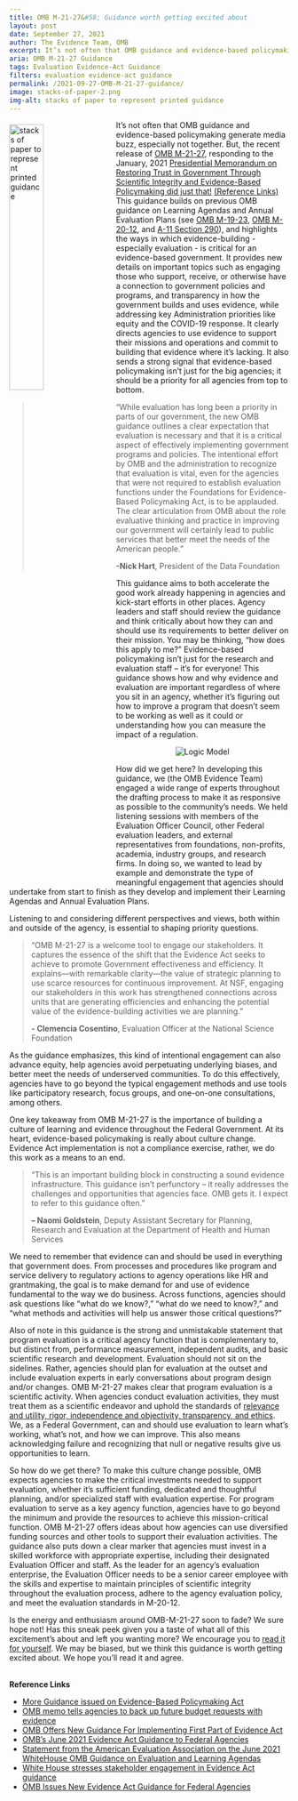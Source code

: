 ```yaml
---
title: OMB M-21-27&#58; Guidance worth getting excited about
layout: post
date: September 27, 2021
author: The Evidence Team, OMB
excerpt: It’s not often that OMB guidance and evidence-based policymaking generate media buzz, especially not together. But, the recent release of <a href="https://www.whitehouse.gov/wp-content/uploads/2021/06/M-21-27.pdf" target="_blank" title="(opens new Window)" aria-label="OMB M-21-27">OMB M-21-27</a>, responding to the January, 2021 <a href="https://www.whitehouse.gov/briefing-room/presidential-actions/2021/01/27/memorandum-on-restoring-trust-in-government-through-scientific-integrity-and-evidence-based-policymaking/" target="_blank" title="(opens new Window)" aria-label="Presidential Memorandum on Restoring Trust in government">Presidential Memorandum on</a>...
aria: OMB M-21-27 Guidance
tags: Evaluation Evidence-Act Guidance
filters: evaluation evidence-act guidance
permalink: /2021-09-27-OMB-M-21-27-guidance/
image: stacks-of-paper-2.png
img-alt: stacks of paper to represent printed guidance 
---
```


<img src="{{site.baseurl}}/assets/images/blog/stacks-of-paper.png" alt="stacks of paper to represent printed guidance" style="float:left; width:35%; height:35%; margin-right:1rem; margin-top:0.4rem">
It’s not often that OMB guidance and evidence-based policymaking generate media buzz, especially not together. But, the recent release of  <a href="https://www.whitehouse.gov/wp-content/uploads/2021/06/M-21-27.pdf" target="_blank" title="(opens new Window)" aria-label="OMB M-21-27">OMB M-21-27</a>, responding to the January, 2021 <a href="https://www.whitehouse.gov/briefing-room/presidential-actions/2021/01/27/memorandum-on-restoring-trust-in-government-through-scientific-integrity-and-evidence-based-policymaking/" target="_blank" title="(opens new Window)" aria-label="Presidential Memorandum on Restoring Trust">Presidential Memorandum on Restoring Trust in Government Through Scientific Integrity and Evidence-Based Policymaking did just that!</a> <a href="#ref-links">(Reference Links)</a> This guidance builds on previous OMB guidance on Learning Agendas and Annual Evaluation Plans (see <a href="https://www.whitehouse.gov/wp-content/uploads/2019/07/M-19-23.pdf" target="_blank" title="(opens new Window)" aria-label="OMB M-19-23">OMB M-19-23</a>, <a href="https://www.whitehouse.gov/wp-content/uploads/2020/03/M-20-12.pdf" target="_blank" title="(opens new Window)" aria-label="OMB M-20-12">OMB M-20-12</a>, and <a href="https://www.whitehouse.gov/wp-content/uploads/2018/06/a11.pdf" target="_blank" title="(opens new Window)" aria-label="A-11 Section 290">A-11 Section 290</a>), and highlights the ways in which evidence-building  - especially evaluation -  is critical for an evidence-based government. It provides new details on important topics such as engaging those who support, receive, or otherwise have a connection to government policies and programs, and transparency in how the government builds and uses evidence, while addressing key Administration priorities like equity and the COVID-19 response. It clearly directs agencies to use evidence to support their missions and operations and commit to building that evidence where it’s lacking. It also sends a strong signal that evidence-based policymaking isn’t just for the big agencies; it should be a priority for all agencies from top to bottom.  
<blockquote><p>“While evaluation has long been a priority in parts of our government, the new OMB guidance outlines a clear expectation that evaluation is necessary and that it is a critical aspect of effectively implementing government programs and policies. The intentional effort by OMB and the administration to recognize that evaluation is vital, even for the agencies that were not required to establish evaluation functions under the Foundations for Evidence-Based Policymaking Act, is to be applauded. The clear articulation from OMB about the role evaluative thinking and practice in improving our government will certainly lead to public services that better meet the needs of the American people.”</p>
<p class="quote-name"><strong>-Nick Hart</strong>, President of the Data Foundation</p>
</blockquote>

<p>This guidance aims to both accelerate the good work already happening in agencies and kick-start efforts in other places. Agency leaders and staff should review the guidance and think critically about how they can and should use its requirements to better deliver on their mission. You may be thinking, “how does this apply to me?” Evidence-based policymaking isn’t just for the research and evaluation staff – it’s for everyone! This guidance shows how and why evidence and evaluation are important regardless of where you sit in an agency, whether it’s figuring out how to improve a program that doesn’t seem to be working as well as it could or understanding how you can measure the impact of a regulation.</p>
<center><img src="{{site.baseurl}}/assets/images/logic-model.png" alt="Logic Model"></center>
<p>How did we get here? In developing this guidance, we (the OMB Evidence Team) engaged a wide range of experts throughout the drafting process to make it as responsive as possible to the community’s needs. We held listening sessions with members of the Evaluation Officer Council, other Federal evaluation leaders, and external representatives from foundations, non-profits, academia, industry groups, and research firms. In doing so, we wanted to lead by example and demonstrate the type of meaningful engagement that agencies should undertake from start to finish as they develop and implement their Learning Agendas and Annual Evaluation Plans.</p> 
<p>Listening to and considering different perspectives and views, both within and outside of the agency, is essential to shaping priority questions.</p>
<blockquote><p>“OMB M-21-27 is a welcome tool to engage our stakeholders. It captures the essence of the shift that the Evidence Act seeks to achieve to promote Government effectiveness and efficiency. It explains—with remarkable clarity—the value of strategic planning to use scarce resources for continuous improvement. At NSF, engaging our stakeholders in this work has strengthened connections across units that are generating efficiencies and enhancing the potential value of the evidence-building activities we are planning.”</p>
<p class="quote-name"><strong>- Clemencia Cosentino</strong>, Evaluation Officer at the National Science Foundation</p>
</blockquote>
<p>As the guidance emphasizes, this kind of intentional engagement can also advance equity, help agencies avoid perpetuating underlying biases, and better meet the needs of underserved communities. To do this effectively, agencies have to go beyond the typical engagement methods and use tools like participatory research, focus groups, and one-on-one consultations, among others.</p>
<p>One key takeaway from OMB M-21-27 is the importance of building a culture of learning and evidence throughout the Federal Government. At its heart, evidence-based policymaking is really about culture change. Evidence Act implementation is not a compliance exercise, rather, we do this work as a means to an end.</p>
<blockquote class="more-blockquote"><p>“This is an important building block in constructing a sound evidence infrastructure. This guidance isn’t perfunctory – it really addresses the challenges and opportunities that agencies face. OMB gets it. I expect to refer to this guidance often.” </p>
<p class="quote-name"><strong>– Naomi Goldstein</strong>, Deputy Assistant Secretary for Planning, Research and Evaluation at the Department of Health and Human Services</p>
</blockquote>
<p> We need to remember that evidence can and should be used in everything that government does. From processes and procedures like program and service delivery to regulatory actions to agency operations like HR and grantmaking, the goal is to make demand for and use of evidence fundamental to the way we do business.  Across functions, agencies should ask questions like “what do we know?,” “what do we need to know?,” and “what methods and activities will help us answer those critical questions?” </p>
<p>Also of note in this guidance is the strong and unmistakable statement that program evaluation is a critical agency function that is complementary to, but distinct from, performance measurement, independent audits, and basic scientific research and development. Evaluation should not sit on the sidelines. Rather, agencies should plan for evaluation at the outset and include evaluation experts in early conversations about program design and/or changes. OMB M-21-27 makes clear that program evaluation is a scientific activity. When agencies conduct evaluation activities, they must treat them as a scientific endeavor and uphold the standards of <a href="https://www.whitehouse.gov/wp-content/uploads/2020/03/M-20-12.pdf" target="_blank" title="(opens new Window)" aria-label="M-20-12">relevance and utility, rigor, independence and objectivity, transparency, and ethics</a>. We, as a Federal Government, can and should use evaluation to learn what’s working, what’s not, and how we can improve. This also means acknowledging failure and recognizing that null or negative results give us opportunities to learn.</p>
<p>So how do we get there? To make this culture change possible, OMB expects agencies to make the critical investments needed to support evaluation, whether it’s sufficient funding, dedicated and thoughtful planning, and/or specialized staff with evaluation expertise. For program evaluation to serve as a key agency function, agencies have to go beyond the minimum and provide the resources to achieve this mission-critical function. OMB M-21-27 offers ideas about how agencies can use diversified funding sources and other tools to support their evaluation activities. The guidance also puts down a clear marker that agencies must invest in a skilled workforce with appropriate expertise, including their designated Evaluation Officer and staff. As the leader for an agency’s evaluation enterprise, the Evaluation Officer needs to be a senior career employee with the skills and expertise to maintain principles of scientific integrity throughout the evaluation process, adhere to the agency evaluation policy, and meet the evaluation standards in M-20-12.</p>
<p>Is the energy and enthusiasm around OMB-M-21-27 soon to fade? We sure hope not! Has this sneak peek given you a taste of what all of this excitement’s about and left you wanting more? We encourage you to <a href="https://www.whitehouse.gov/wp-content/uploads/2021/06/M-21-27.pdf" target="_blank" title="(opens new Window)" aria-label="M-21-27">read it for yourself</a>.  We may be biased, but we think this guidance is worth getting excited about. We hope you’ll read it and agree.</p>
<br/>
<a id="ref-links"><strong>Reference Links</strong></a>
<ul>
    <li><a href="https://www.fedweek.com/federal-managers-daily-report/more-guidance-issued-on-evidence-based-policymaking-act/">More Guidance issued on Evidence-Based Policymaking Act</a></li>
    <li><a href="https://federalnewsnetwork.com/agency-oversight/2021/06/omb-memo-tells-agencies-to-back-up-future-budget-requests-with-evidence/">OMB memo tells agencies to back up future budget requests with evidence</a></li>
    <li><a href="https://www.nextgov.com/analytics-data/2021/06/omb-offers-new-guidance-implementing-first-part-evidence-act/182669/">OMB Offers New Guidance For Implementing First Part of Evidence Act</a></li>
    <li><a href="https://www.datafoundation.org/press-releases/ombs-june-2021-evidence-act-guidance-to-federal-agencies/2021">OMB’s June 2021 Evidence Act Guidance to Federal Agencies</a></li>
    <li><a href="https://www.eval.org/Portals/0/AEA%20Statement%20on%20OMB%20Guidance%207_6_21_1.pdf?ver=hOXbF4fzWAhKp9ga0Z1MPQ%3D%3D">Statement from the American Evaluation Association on the June 2021 WhiteHouse OMB Guidance on Evaluation and Learning Agendas</a></li>
    <li><a href="https://fcw.com/articles/2021/07/01/evidence-act-engage-white-house.aspx">White House stresses stakeholder engagement in Evidence Act guidance</a></li>
    <li><a href="https://www.meritalk.com/articles/omb-issues-new-evidence-act-guidance-for-federal-agencies/">OMB Issues New Evidence Act Guidance for Federal Agencies</a></li>
</ul>
<br />